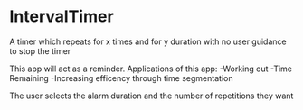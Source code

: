 # IntervalTimer
A timer which repeats for x times and for y duration with no user guidance to stop the timer

This app will act as a reminder.
Applications of this app:
-Working out
-Time Remaining 
-Increasing efficency through time segmentation

The user selects the alarm duration and the number of repetitions they want
